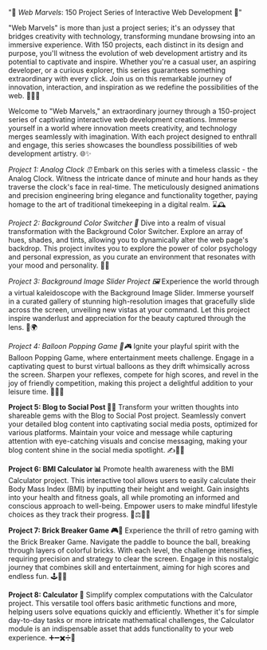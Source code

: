 "🚀 *Web Marvels*: 150 Project Series of Interactive Web Development 🎉"

"Web Marvels" is more than just a project series; it's an odyssey that bridges creativity with technology, transforming mundane browsing into an immersive experience. With 150 projects, each distinct in its design and purpose, you'll witness the evolution of web development artistry and its potential to captivate and inspire. Whether you're a casual user, an aspiring developer, or a curious explorer, this series guarantees something extraordinary with every click. Join us on this remarkable journey of innovation, interaction, and inspiration as we redefine the possibilities of the web. 🌟🌐🚀

Welcome to "Web Marvels," an extraordinary journey through a 150-project series of captivating interactive web development creations. Immerse yourself in a world where innovation meets creativity, and technology merges seamlessly with imagination. With each project designed to enthrall and engage, this series showcases the boundless possibilities of web development artistry. 🌐✨

*Project 1: Analog Clock ⏰*
Embark on this series with a timeless classic - the Analog Clock. Witness the intricate dance of minute and hour hands as they traverse the clock's face in real-time. The meticulously designed animations and precision engineering bring elegance and functionality together, paying homage to the art of traditional timekeeping in a digital realm. ⌛🕰️

*Project 2: Background Color Switcher 🎨*
Dive into a realm of visual transformation with the Background Color Switcher. Explore an array of hues, shades, and tints, allowing you to dynamically alter the web page's backdrop. This project invites you to explore the power of color psychology and personal expression, as you curate an environment that resonates with your mood and personality. 🌈🎆

*Project 3: Background Image Slider Project 🖼️*
Experience the world through a virtual kaleidoscope with the Background Image Slider. Immerse yourself in a curated gallery of stunning high-resolution images that gracefully slide across the screen, unveiling new vistas at your command. Let this project inspire wanderlust and appreciation for the beauty captured through the lens. 📸🌍

*Project 4: Balloon Popping Game 🎈🎮*
Ignite your playful spirit with the Balloon Popping Game, where entertainment meets challenge. Engage in a captivating quest to burst virtual balloons as they drift whimsically across the screen. Sharpen your reflexes, compete for high scores, and revel in the joy of friendly competition, making this project a delightful addition to your leisure time. 🎈🎉🚀

**Project 5: Blog to Social Post 📝📲**
Transform your written thoughts into shareable gems with the Blog to Social Post project. Seamlessly convert your detailed blog content into captivating social media posts, optimized for various platforms. Maintain your voice and message while capturing attention with eye-catching visuals and concise messaging, making your blog content shine in the social media spotlight. ✍️📱🌟

**Project 6: BMI Calculator 📊**
Promote health awareness with the BMI Calculator project. This interactive tool allows users to easily calculate their Body Mass Index (BMI) by inputting their height and weight. Gain insights into your health and fitness goals, all while promoting an informed and conscious approach to well-being. Empower users to make mindful lifestyle choices as they track their progress. 💪⚖️🏃‍♂️

**Project 7: Brick Breaker Game 🎮🧱**
Experience the thrill of retro gaming with the Brick Breaker Game. Navigate the paddle to bounce the ball, breaking through layers of colorful bricks. With each level, the challenge intensifies, requiring precision and strategy to clear the screen. Engage in this nostalgic journey that combines skill and entertainment, aiming for high scores and endless fun. 🕹️🧱🎉

**Project 8: Calculator 🧮**
Simplify complex computations with the Calculator project. This versatile tool offers basic arithmetic functions and more, helping users solve equations quickly and efficiently. Whether it's for simple day-to-day tasks or more intricate mathematical challenges, the Calculator module is an indispensable asset that adds functionality to your web experience. ➕➖✖️➗🔢
